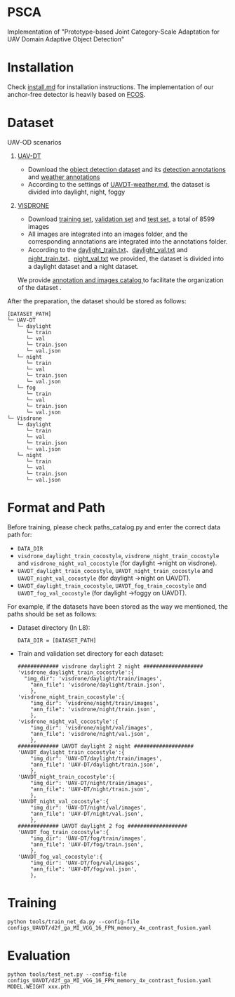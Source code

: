 # PSCA
Implementation of "Prototype-based Joint Category-Scale Adaptation for UAV Domain Adaptive Object Detection"
# Installation
Check [install.md](install.md) for installation instructions. The implementation of our anchor-free detector is heavily based on [FCOS](https://github.com/tianzhi0549/FCOS).

# Dataset
UAV-OD scenarios

1. [UAV-DT](https://sites.google.com/view/grli-uavdt/%E9%A6%96%E9%A1%B5)
   - Download the [object detection dataset](https://drive.google.com/file/d/1m8KA6oPIRK_Iwt9TYFquC87vBc_8wRVc/view) and its [detection annotations](https://drive.google.com/file/d/19498uJd7T9w4quwnQEy62nibt3uyT9pq/view) and [weather annotations](https://drive.google.com/file/d/1qjipvuk3XE3qU3udluQRRcYuiKzhMXB1/view)
   - According to the settings of [UAVDT-weather.md](dataset\utils\UAVDT_WEATHER.md), the dataset is divided into daylight, night, foggy

2. [VISDRONE](https://github.com/VisDrone/VisDrone-Dataset)

   - Download [training set](https://drive.google.com/file/d/1a2oHjcEcwXP8oUF95qiwrqzACb2YlUhn/view), [validation set](https://drive.google.com/file/d/1bxK5zgLn0_L8x276eKkuYA_FzwCIjb59/view) and [test set](https://drive.google.com/file/d/1PFdW_VFSCfZ_sTSZAGjQdifF_Xd5mf0V/view?usp=drive_open), a total of 8599 images
   - All images are integrated into an images folder, and the corresponding annotations are integrated into the annotations folder.
   - According to the [daylight_train.txt](dataset\visdrone\daylight\train.txt)、[daylight_val.txt](dataset\visdrone\daylight\val.txt) and [night_train.txt](dataset\visdrone\night\train.txt)、[night_val.txt](dataset\visdrone\night\val.txt) we provided, the dataset is divided into a daylight dataset and a night dataset.

   We provide [annotation and  images catalog ](dataset) to facilitate the organization of the dataset .

After the preparation, the dataset should be stored as follows:

```
[DATASET_PATH]
└─ UAV-DT
   └─ daylight
      └─ train
      └─ val
      └─ train.json
      └─ val.json
   └─ night
      └─ train
      └─ val
      └─ train.json
      └─ val.json
   └─ fog
      └─ train
      └─ val
      └─ train.json
      └─ val.json
└─ Visdrone
   └─ daylight
      └─ train
      └─ val
      └─ train.json
      └─ val.json
   └─ night
      └─ train
      └─ val
      └─ train.json
      └─ val.json
```



# Format and Path
Before training, please check paths_catalog.py and enter the correct data path for:

- `DATA_DIR`
- `visdrone_daylight_train_cocostyle`, `visdrone_night_train_cocostyle`  and `visdrone_night_val_cocostyle` (for daylight ->night on visdrone).
- `UAVDT_daylight_train_cocostyle`, `UAVDT_night_train_cocostyle`  and `UAVDT_night_val_cocostyle` (for daylight ->night on UAVDT).
- `UAVDT_daylight_train_cocostyle`, `UAVDT_fog_train_cocostyle`  and `UAVDT_fog_val_cocostyle` (for daylight ->foggy on UAVDT).

For example, if the datasets have been stored as the way we mentioned, the paths should be set as follows:

- Dataset directory (In L8):

  ```DATA_DIR = [DATASET_PATH]```

- Train and validation set directory for each dataset:

  ```
  ############# visdrone daylight 2 night ###################
  'visdrone_daylight_train_cocostyle':{
  	"img_dir": 'visdrone/daylight/train/images',
      "ann_file": 'visdrone/daylight/train.json',
      },
  'visdrone_night_train_cocostyle':{
      "img_dir": 'visdrone/night/train/images',
      "ann_file": 'visdrone/night/train.json',
      },
  'visdrone_night_val_cocostyle':{
      "img_dir": 'visdrone/night/val/images',
      "ann_file": 'visdrone/night/val.json',
      },
  ############# UAVDT daylight 2 night ###################
  'UAVDT_daylight_train_cocostyle':{
      "img_dir": 'UAV-DT/daylight/train/images',
      "ann_file": 'UAV-DT/daylight/train.json',
      },
  'UAVDT_night_train_cocostyle':{
      "img_dir": 'UAV-DT/night/train/images',
      "ann_file": 'UAV-DT/night/train.json',
      },
  'UAVDT_night_val_cocostyle':{
      "img_dir": 'UAV-DT/night/val/images',
      "ann_file": 'UAV-DT/night/val.json',
      },
  ############# UAVDT daylight 2 fog ###################
  'UAVDT_fog_train_cocostyle':{
      "img_dir": 'UAV-DT/fog/train/images',
      "ann_file": 'UAV-DT/fog/train.json',
      },
  'UAVDT_fog_val_cocostyle':{
      "img_dir": 'UAV-DT/fog/val/images',
      "ann_file": 'UAV-DT/fog/val.json',
      },
  ```

  



# Training
```
python tools/train_net_da.py --config-file configs_UAVDT/d2f_ga_MI_VGG_16_FPN_memory_4x_contrast_fusion.yaml
```


# Evaluation

```
python tools/test_net.py --config-file configs_UAVDT/d2f_ga_MI_VGG_16_FPN_memory_4x_contrast_fusion.yaml MODEL.WEIGHT xxx.pth
```



